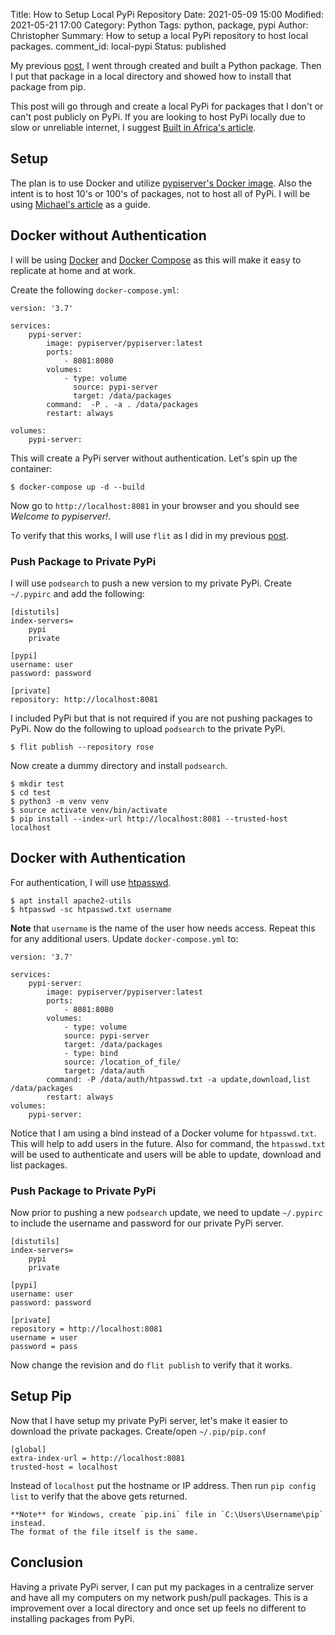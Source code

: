 Title: How to Setup Local PyPi Repository
Date: 2021-05-09 15:00
Modified: 2021-05-21 17:00
Category: Python
Tags: python, package, pypi
Author: Christopher
Summary: How to setup a local PyPi repository to host local packages.
comment_id: local-pypi
Status: published

My previous [post]({filename}/python/2021-04-17-create_package.md), I went
through created and built a Python package.
Then I put that package in a local directory and showed how to install that
package from pip.

This post will go through and create a local PyPi for packages that I don't or
can't post publicly on PyPi.
If you are looking to host PyPi locally due to slow or unreliable internet, I
suggest
[Built in Africa's article](https://www.builtinafrica.io/blog-post/vuyisile-ndlovu-pypi).

## Setup

The plan is to use Docker and utilize 
[pypiserver's Docker image](https://hub.docker.com/r/pypiserver/pypiserver/tags/).
Also the intent is to host 10's or 100's of packages, not to host all of PyPi.
I will be using [Michael's article](https://testdriven.io/blog/private-pypi/) as
a guide.

## Docker without Authentication

I will be using [Docker](https://docs.docker.com/engine/install/)
and [Docker Compose](https://docs.docker.com/compose/) as this will make it easy
to replicate at home and at work.

Create the following `docker-compose.yml`:

    version: '3.7'
    
    services:
        pypi-server:
            image: pypiserver/pypiserver:latest
            ports:
                - 8081:8080
            volumes:
                - type: volume
                  source: pypi-server
                  target: /data/packages
            command:  -P . -a . /data/packages
            restart: always
    
    volumes:
        pypi-server:

This will create a PyPi server without authentication.
Let's spin up the container:

    $ docker-compose up -d --build

Now go to `http://localhost:8081` in your browser and you should see
*Welcome to pypiserver!*.

To verify that this works, I will use `flit` as I did in my previous 
[post]({filename}/python/2021-04-17-create_package.md).

### Push Package to Private PyPi

I will use `podsearch` to push a new version to my private PyPi.
Create `~/.pypirc` and add the following:

    [distutils]
    index-servers=
        pypi
        private

    [pypi]
    username: user
    password: password

    [private]
    repository: http://localhost:8081

I included PyPi but that is not required if you are not pushing packages to
PyPi.
Now do the following to upload `podsearch` to the private PyPi.

    $ flit publish --repository rose

Now create a dummy directory and install `podsearch`.

    $ mkdir test
    $ cd test
    $ python3 -m venv venv
    $ source activate venv/bin/activate
    $ pip install --index-url http://localhost:8081 --trusted-host localhost

## Docker with Authentication

For authentication, I will use 
[htpasswd](https://github.com/pypiserver/pypiserver#apache-like-authentication-htpasswd).

    $ apt install apache2-utils
    $ htpasswd -sc htpasswd.txt username

**Note** that `username` is the name of the user how needs access.
Repeat this for any additional users.
Update `docker-compose.yml` to:

    version: '3.7'
    
    services:
        pypi-server:
            image: pypiserver/pypiserver:latest
            ports:
                - 8081:8080
            volumes:
                - type: volume
                source: pypi-server
                target: /data/packages
                - type: bind
                source: /location_of_file/
                target: /data/auth
            command: -P /data/auth/htpasswd.txt -a update,download,list /data/packages
            restart: always
    volumes:
        pypi-server:

Notice that I am using a bind instead of a Docker volume for `htpasswd.txt`.
This will help to add users in the future.
Also for command, the `htpasswd.txt` will be used to authenticate and users will
be able to update, download and list packages.

### Push Package to Private PyPi

Now prior to pushing a new `podsearch` update, we need to update `~/.pypirc` to
include the username and password for our private PyPi server.

    [distutils]
    index-servers=
        pypi
        private

    [pypi]
    username: user
    password: password

    [private]
    repository = http://localhost:8081
    username = user
    password = pass

Now change the revision and do `flit publish` to verify that it works.

## Setup Pip

Now that I have setup my private PyPi server, let's make it easier to download
the private packages.
Create/open `~/.pip/pip.conf`

    [global]
    extra-index-url = http://localhost:8081
    trusted-host = localhost

Instead of `localhost` put the hostname or IP address.
Then run `pip config list` to verify that the above gets returned.

    **Note** for Windows, create `pip.ini` file in `C:\Users\Username\pip`
    instead.
    The format of the file itself is the same.

## Conclusion

Having a private PyPi server, I can put my packages in a centralize server and
have all my computers on my network push/pull packages.
This is a improvement over a local directory and once set up feels no different
to installing packages from PyPi.